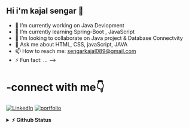 ## Hi i'm kajal sengar  👋


- 🔭 I’m currently working on Java Devlopment
- 🌱 I’m currently learning Spring-Boot , JavaScript
- 👯 I’m looking to collaborate on Java project & Database Connectvity
- 💬 Ask me about HTML, CSS, javaScript, JAVA
- 📫 How to reach me: sengarkajal089@gmail.com
- ⚡ Fun fact: ...
-->

# -connect with me👇
<p float="left">
    <a href=https://www.linkedin.com/in/kajal-sengar-1755922a9?" title="Direct to LinkedIn" target="_blank">
    <img src="https://img.shields.io/badge/LinkedIn-0077B5?style=for-the-badge&logo=linkedin&logoColor=white" alt="LinkedIn" /></a>
    <a href= "https://www.hackerrank.com/profile/sengar kajal089" title="Direct to Hacker Rank" target="_blank">
    <img src="https://img.shields.io/badge/Hackerrank-8B89CC?style=for-the-badge&logo=hackerrank&logoColor=gr" alt="portfolio" /></a>
  </p>
   <details>
  <summary><b>⚡ Github Status </b></summary>
<img height="118em" src="https://github-readme-stats.vercel.app/api?username=kajalsengar&theme=midnight-purple&show_icons=true&hide_border=true&count_private=true" alt="kajalsengar" />
<img height="118em" src="https://github-readme-stats.vercel.app/api/top-langs/?username=kajalsengar&theme=midnight-purple&show_icons=true&hide_border=true&layout=compact" alt="kajalsengar"/>
<img height="118em" src="https://github-readme-streak-stats.herokuapp.com/?user=kajalsengar&theme=midnight-purple&hide_border=true"/>
